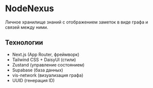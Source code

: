 # NodeNexus

Личное хранилище знаний с отображением заметок в виде графа и связей между ними.

## Технологии
- Next.js (App Router, фреймворк)
- Tailwind CSS + DaisyUI (стили)
- Zustand (управление состоянием)
- Supabase (база данных)
- vis-network (визуализация графа)
- UUID (генерация ID)
